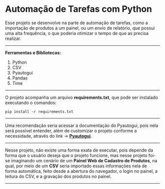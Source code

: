 # **Automação de Tarefas com Python**

Esse projeto se desenvolve na parte de automação de tarefas, como a importação de produtos a um painel,
ou um envio de relatório, que possui uma alta frequência, o que poderia otimizar o tempo de que as precisa realizar.

<hr>

**Ferramentas e Bibliotecas:**

  1. Python
  2. CSV
  3. Pyautogui
  4. Pandas
  5. Time

<hr>

O projeto acompanha um arquivo **requirements.txt**, que pode ser instalado executando o comandos: 

    pip install -r requirements.txt
    
<hr>

Uma recomendação seria acessar a documentação do Pyautogui, pois nela será possível entender, além de customizar o projeto
conforme a necessidade, através do link -> **<a href="https://pyautogui.readthedocs.io/en/latest/">Pyautogui</a>**.

<hr>

Nesse projeto, não existe uma forma exata de executar, pois depende da forma que o usuário deseja que o projeto funcione,
mas nesse projeto foi-se imaginando um cenário de um **Painel Web de Cadastro de Produtos**, na qual, por meio de um **CSV**
seria importado essas informações nela de forma automática, feito desde a abertura do navegador, o login no painel,
a leitura do CSV, e a gravação dos produtos no painel.

<hr>
